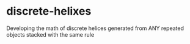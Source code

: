 # discrete-helixes
Developing the math of discrete helices generated from ANY repeated objects stacked with the same rule
